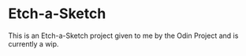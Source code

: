 # Etch-a-Sketch

This is an Etch-a-Sketch project given to me by the Odin Project
and is currently a wip.
